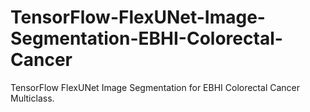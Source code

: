 # TensorFlow-FlexUNet-Image-Segmentation-EBHI-Colorectal-Cancer
TensorFlow FlexUNet Image Segmentation for EBHI Colorectal Cancer Multiclass.

